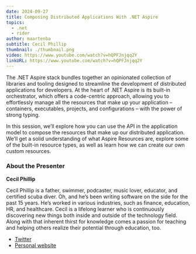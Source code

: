 ```yaml
---
date: 2024-09-27
title: Composing Distributed Applications With .NET Aspire
topics:
  - .net
  - rider
author: maartenba
subtitle: Cecil Phillip
thumbnail: ./thumbnail.png
video: https://www.youtube.com/watch?v=hQPFJnjqq2Y
linkURL: https://www.youtube.com/watch?v=hQPFJnjqq2Y
---
```


The .NET Aspire stack bundles together an opinionated collection of libraries and tooling designed to streamline the development of distributed applications for developers. At the heart of .NET Aspire is its built-in orchestrator, which offers a code-centric approach, allowing you to effortlessly manage all the resources that make up your application – containers, executables, projects, and configurations – with the power of strong typing.

In this session, we’ll explore how you can use the API in the application model to compose the resources that make up our distributed application. We’ll get a solid understanding of what Aspire Resources are, explore some of the built-in resource types, as well as learn how we can create our own custom resources.

### About the Presenter

**Cecil Phillip**

Cecil Phillip is a father, swimmer, podcaster, music lover, educator, and certified scuba diver. Oh, and he’s been writing software on the side for the past 15 years. He’s worked in various industries, such as finance, education, HR, and healthcare. Cecil is a lifelong learner who is continuously discovering new things both inside and outside of the technology field. Along with that inherent thirst for knowledge comes a passion for teaching and helping others realize their potential through education, too.

- [Twitter](https://twitter.com/cecilphillip)
- [Personal website](http://cecilphillip.com/)
